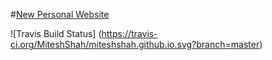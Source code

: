 #[New Personal Website](https://miteshshah.github.io)

![Travis Build Status] (https://travis-ci.org/MiteshShah/miteshshah.github.io.svg?branch=master)
